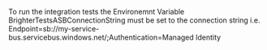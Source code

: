 ﻿To run the integration tests the Environemnt Variable BrighterTestsASBConnectionString must be set to the connection string i.e. Endpoint=sb://my-service-bus.servicebus.windows.net/;Authentication=Managed Identity